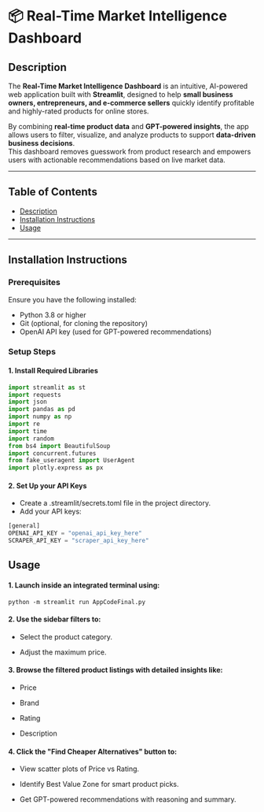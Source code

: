 # 📦 Real-Time Market Intelligence Dashboard

## Description

The **Real-Time Market Intelligence Dashboard** is an intuitive, AI-powered web application built with **Streamlit**, designed to help **small business owners, entrepreneurs, and e-commerce sellers** quickly identify profitable and highly-rated products for online stores.

By combining **real-time product data** and **GPT-powered insights**, the app allows users to filter, visualize, and analyze products to support **data-driven business decisions**.  
This dashboard removes guesswork from product research and empowers users with actionable recommendations based on live market data.

---

## Table of Contents

- [Description](#description)
- [Installation Instructions](#installation-instructions)
- [Usage](#usage)
---

## Installation Instructions

### Prerequisites

Ensure you have the following installed:

- Python 3.8 or higher
- Git (optional, for cloning the repository)
- OpenAI API key (used for GPT-powered recommendations)

### Setup Steps

#### 1. Install Required Libraries
```python
import streamlit as st
import requests
import json
import pandas as pd
import numpy as np
import re
import time
import random
from bs4 import BeautifulSoup
import concurrent.futures
from fake_useragent import UserAgent
import plotly.express as px
```

#### 2. Set Up your API Keys
- Create a .streamlit/secrets.toml file in the project directory.
- Add your API keys:
```python
[general]
OPENAI_API_KEY = "openai_api_key_here"
SCRAPER_API_KEY = "scraper_api_key_here"
```

## Usage

#### 1. Launch inside an integrated terminal using:
```
python -m streamlit run AppCodeFinal.py
```


#### 2. Use the sidebar filters to:

- Select the product category.

- Adjust the maximum price.


#### 3. Browse the filtered product listings with detailed insights like:
- Price

- Brand

- Rating

- Description


#### 4. Click the "Find Cheaper Alternatives" button to:

- View scatter plots of Price vs Rating.

- Identify Best Value Zone for smart product picks.

- Get GPT-powered recommendations with reasoning and summary.










